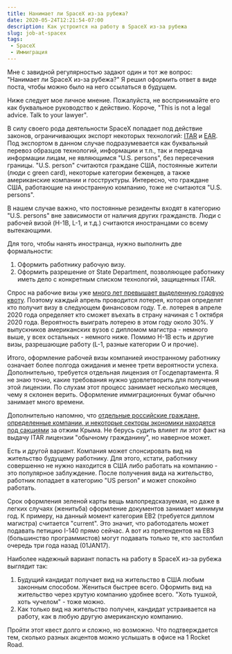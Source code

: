 ```yaml
---
title: Нанимает ли SpaceX из-за рубежа?
date: 2020-05-24T12:21:54-07:00
description: Как устроится на работу в SpaceX из-за рубежа
slug: job-at-spacex
tags:
 - SpaceX
 - Иммиграция
---
```


Мне с завидной регулярностью задают один и тот же вопрос: "Нанимает ли SpaceX из-за
рубежа?" Я решил оформить ответ в виде поста, чтобы можно было на него ссылаться в
будущем.

Ниже следует мое личное мнение. Пожалуйста, не воспринимайте его как буквальное
руководство к действию. Короче, "This is not a legal advice. Talk to your lawyer".

<!--more-->

В силу своего рода деятельности SpaceX попадает под действие законов, ограничивающих
экспорт некоторых технологий: [ITAR][1] и [EAR][2]. Под экспортом в данном случае
подразумевается как буквальный перевоз образцов технологий, информации и т.п., так и
передача информации лицам, не являющимся "U.S. persons", без пересечения границы.
"U.S. person" считаются граждане США, постоянные жители (люди с green card), некоторые
категории беженцев, а также американские компании и госструктуры. Интересно, что
граждане США, работающие на иностранную компанию, тоже не считаются "U.S. persons".

В нашем случае важно, что постоянные резиденты входят в категорию "U.S. persons" вне
зависимости от наличия других гражданств. Люди с рабочей визой (H-1B, L-1, и т.д.)
считаются иностранцами со всему вытекающими.

Для того, чтобы нанять иностранца, нужно выполнить две формальности:

1. Оформить работнику рабочую визу.
2. Оформить разрешение от State Department, позволяющее работнику иметь дело с
    конкретным списком технологий, защищенных ITAR.

Спрос на рабочие визы уже [много лет превышает выделенную годовую квоту][3]. Поэтому
каждый апрель проводится лотерея, которая определят кто получит визу в следующем
финансовом году. Т.е. лотерея в апреле 2020 года определяет кто сможет въехать в страну
начиная с 1 октября 2020 года. Вероятность выиграть лотерею в этом году около 30%. У
выпускников американских вузов с дипломом магистра - немного выше, у всех остальных -
немного ниже. Помимо H-1B есть и другие визы, разрешающие работу (L-1, разные категории
O и прочие).

Итого, оформление рабочей визы компанией иностранному работнику означает более
полгода ожидания и менее трети вероятности успеха. Дополнительно, требуется отдельная
лицензия от Госдепартамента. Я не знаю точно, какие требования нужно удовлетворить для
получения этой лицензии. По слухам этот процесс занимает несколько месяцев, чему я
склонен верить. Оформление иммиграционных бумаг обычно занимает много времени.

Дополнительно напомню, что [отдельные российские граждане, определенные компании, и
некоторые секторы экономики находятся под сакциями][5] за отжим Крыма. Не берусь судить
влияет ли этот факт на выдачу ITAR лицензии "обычному гражданину", но наверное может.

Есть и другой вариант. Компания может спонсировать вид на жительство будущему работнику.
Для этого, кстати, работнику совершенно не нужно находится в США либо работать на
компанию - это популярное заблуждение. После получения вида на жительство, работник
попадает в категорию "US person" и может спокойно работать.

Срок оформления зеленой карты вещь малопредсказуемая, но даже в легких случаях
(женитьба) оформление документов занимает минимум год. К примеру, на данный момент
категория EB2 (требуется диплом магистра) считается "current". Это значит, что
работодатель может подавать петицию I-140 прямо сейчас. А вот из претендентов на EB3
(большинство программистов) могут подавать только те, кто застолбил очередь три года
назад (01JAN17).

Наиболее надежный вариант попасть на работу в SpaceX из-за рубежа выглядит так:

1. Будущий кандидат получает вид на жительство в США любым законным способом. Жениться
    быстрее всего. Оформить вид на жительство через крутую компанию удобнее всего.
    "Хоть тушкой, хоть чучелом" - тоже можно.
2. Как только вид на жительство получен, кандидат устраивается на работу, как в любую
    другую американскую компанию.

Пройти этот квест долго и сложно, но возможно. Что подтверждается тем, сколько разных
акцентов можно услышать в офисе на 1 Rocket Road.


[1]: https://www.pmddtc.state.gov/ddtc_public?id=ddtc_public_portal_itar_landing
[2]: https://www.bis.doc.gov/index.php/regulations/export-administration-regulations-ear
[3]: https://redbus2us.com/h1b-visa-cap-reach-dates-history-graphs-uscis-data/
[4]: https://travel.state.gov/content/travel/en/legal/visa-law0/visa-bulletin/2020/visa-bulletin-for-april-2020.html
[5]: https://www.treasury.gov/resource-center/sanctions/Programs/Pages/ukraine.aspx
